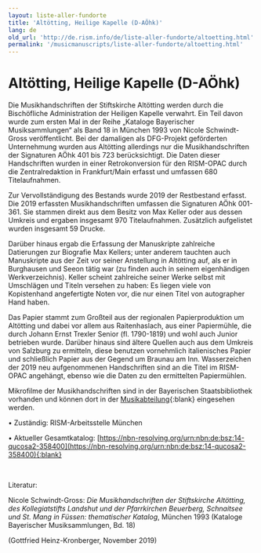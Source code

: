 ```yaml
---
layout: liste-aller-fundorte
title: 'Altötting, Heilige Kapelle (D-AÖhk)'
lang: de
old_url: 'http://de.rism.info/de/liste-aller-fundorte/altoetting.html'
permalink: '/musicmanuscripts/liste-aller-fundorte/altoetting.html'
---
```



# Altötting, Heilige Kapelle (D-AÖhk)

Die Musikhandschriften der Stiftskirche Altötting werden durch die Bischöfliche Administration der Heiligen Kapelle verwahrt. Ein Teil davon wurde zum ersten Mal in der Reihe „Kataloge Bayerischer Musiksammlungen“ als Band 18 in München 1993 von Nicole Schwindt-Gross veröffentlicht. Bei der damaligen als DFG-Projekt geförderten Unternehmung wurden aus Altötting allerdings nur die Musikhandschriften der Signaturen AÖhk 401 bis 723 berücksichtigt. Die Daten dieser Handschriften wurden in einer Retrokonversion für den RISM-OPAC durch die Zentralredaktion in Frankfurt/Main erfasst und umfassen 680 Titelaufnahmen. 

Zur Vervollständigung des Bestands wurde 2019 der Restbestand erfasst. Die 2019 erfassten Musikhandschriften umfassen die Signaturen AÖhk 001-361. Sie stammen direkt aus dem Besitz von Max Keller oder aus dessen Umkreis und ergaben insgesamt 970 Titelaufnahmen. Zusätzlich aufgelistet wurden insgesamt 59 Drucke. 

Darüber hinaus ergab die Erfassung der Manuskripte zahlreiche Datierungen zur Biografie Max Kellers; unter anderem tauchten auch Manuskripte aus  der Zeit vor seiner Anstellung in Altötting auf, als er in Burghausen und Seeon tätig war (zu finden auch in seinem eigenhändigen Werkverzeichnis). Keller scheint zahlreiche seiner Werke selbst mit Umschlägen und Titeln versehen zu haben: Es liegen viele von Kopistenhand angefertigte Noten vor, die nur einen Titel von autographer Hand haben. 

Das Papier stammt zum Großteil aus der regionalen Papierproduktion um Altötting und dabei vor allem aus Raitenhaslach, aus einer Papiermühle, die durch Johann Ernst Trexler Senior (fl. 1790-1819) und wohl auch Junior betrieben wurde. Darüber hinaus sind ältere Quellen auch aus dem Umkreis von Salzburg zu ermitteln, diese benutzen vornehmlich italienisches Papier und schließlich Papier aus der Gegend um Braunau am Inn. Wasserzeichen der 2019 neu aufgenommenen Handschriften sind an die Titel im RISM-OPAC angehängt, ebenso wie die Daten zu den ermittelten Papiermühlen.

Mikrofilme der Musikhandschriften sind in der Bayerischen Staatsbibliothek vorhanden und können dort in der [Musikabteilung](https://www.bsb-muenchen.de/sammlungen/musik/ "Opens external link in new window"){:blank} eingesehen werden.

• Zuständig: RISM-Arbeitsstelle München

• Aktueller Gesamtkatalog: [https://nbn-resolving.org/urn:nbn:de:bsz:14-qucosa2-358400](https://nbn-resolving.org/urn:nbn:de:bsz:14-qucosa2-358400){:blank}

&nbsp;

Literatur:

Nicole Schwindt-Gross: _Die Musikhandschriften der Stiftskirche Altötting, des Kollegiatstifts Landshut und der Pfarrkirchen Beuerberg, Schnaitsee und St. Mang in Füssen: thematischer Katalog_,&nbsp;München 1993 (Kataloge Bayerischer Musiksammlungen, Bd. 18)

(Gottfried Heinz-Kronberger, November 2019)

